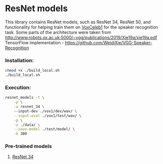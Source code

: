 # ResNet models

This library contains ResNet models, such as ResNet 34, ResNet 50, and functionality for helping 
train them on [VoxCeleb1](http://www.robots.ox.ac.uk/~vgg/data/voxceleb/vox1.html) for the speaker recognition task.
Some parts of the architecture were taken from http://www.robots.ox.ac.uk:5000/~vgg/publications/2019/Xie19a/xie19a.pdf
TensorFlow implementation - https://github.com/WeidiXie/VGG-Speaker-Recognition

### Installation:

```bash
chmod +x ./build_local.sh
./build_local.sh
```

### Execution:
```bash
resnet_models -t \
    -p \
    -a resnet_34 \ 
    --input-dev ./vox1/dev/wav/ \
    --input-eval ./vox1/test/wav/ \
    -p \
    -o ./data/ \
    --save-model ./test/model/ \
    -b 300
```

### Pre-trained models
1) [ResNet 34](https://1drv.ms/u/s!AgTCRsS6Et0Cvptmqy_NQ1EGM8rSiA?e=m1y8Cj)